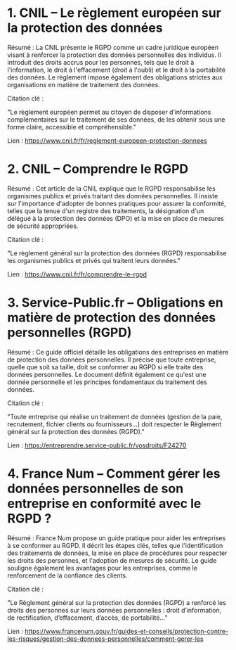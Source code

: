 # 1. CNIL – Le règlement européen sur la protection des données
Résumé : La CNIL présente le RGPD comme un cadre juridique européen visant à renforcer la protection des données personnelles des individus. Il introduit des droits accrus pour les personnes, tels que le droit à l'information, le droit à l'effacement (droit à l'oubli) et le droit à la portabilité des données. Le règlement impose également des obligations strictes aux organisations en matière de traitement des données.

Citation clé :

"Le règlement européen permet au citoyen de disposer d’informations complémentaires sur le traitement de ses données, de les obtenir sous une forme claire, accessible et compréhensible."

Lien : https://www.cnil.fr/fr/reglement-europeen-protection-donnees

# 2. CNIL – Comprendre le RGPD
Résumé : Cet article de la CNIL explique que le RGPD responsabilise les organismes publics et privés traitant des données personnelles. Il insiste sur l'importance d'adopter de bonnes pratiques pour assurer la conformité, telles que la tenue d'un registre des traitements, la désignation d'un délégué à la protection des données (DPO) et la mise en place de mesures de sécurité appropriées.

Citation clé :

"Le règlement général sur la protection des données (RGPD) responsabilise les organismes publics et privés qui traitent leurs données."

Lien : https://www.cnil.fr/fr/comprendre-le-rgpd

# 3. Service-Public.fr – Obligations en matière de protection des données personnelles (RGPD)
Résumé : Ce guide officiel détaille les obligations des entreprises en matière de protection des données personnelles. Il précise que toute entreprise, quelle que soit sa taille, doit se conformer au RGPD si elle traite des données personnelles. Le document définit également ce qu'est une donnée personnelle et les principes fondamentaux du traitement des données.

Citation clé :

"Toute entreprise qui réalise un traitement de données (gestion de la paie, recrutement, fichier clients ou fournisseurs...) doit respecter le Règlement général sur la protection des données (RGPD)."

Lien : https://entreprendre.service-public.fr/vosdroits/F24270

# 4. France Num – Comment gérer les données personnelles de son entreprise en conformité avec le RGPD ?
Résumé : France Num propose un guide pratique pour aider les entreprises à se conformer au RGPD. Il décrit les étapes clés, telles que l'identification des traitements de données, la mise en place de procédures pour respecter les droits des personnes, et l'adoption de mesures de sécurité. Le guide souligne également les avantages pour les entreprises, comme le renforcement de la confiance des clients.

Citation clé :

"Le Règlement général sur la protection des données (RGPD) a renforcé les droits des personnes sur leurs données personnelles : droit d’information, de rectification, d’effacement, d’accès, de portabilité..."

Lien : https://www.francenum.gouv.fr/guides-et-conseils/protection-contre-les-risques/gestion-des-donnees-personnelles/comment-gerer-les
